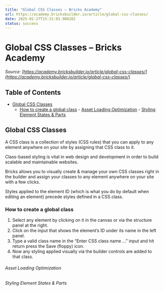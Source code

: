 ```yaml
---
title: "Global CSS Classes – Bricks Academy"
url: https://academy.bricksbuilder.io/article/global-css-classes/
date: 2025-02-27T15:31:03.908282
status: success
---
```


# Global CSS Classes – Bricks Academy

*Source: [https://academy.bricksbuilder.io/article/global-css-classes/](https://academy.bricksbuilder.io/article/global-css-classes/)*

## Table of Contents

- [Global CSS Classes](#global-css-classes)
  - [How to create a global class](#how-to-create-a-global-class)
        - [Asset Loading Optimization](#asset-loading-optimization)
        - [Styling Element States & Parts](#styling-element-states--parts)

## Global CSS Classes

A CSS class is a collection of styles (CSS rules) that you can apply to any element anywhere on your site by assigning that CSS class to it.

Class-based styling is vital in web design and development in order to build scalable and maintainable websites.

Bricks allows you to visually create & manage your own CSS classes right in the builder and assign your classes to any element anywhere on your site with a few clicks.

Styles applied to the element ID (which is what you do by default when editing an element) precede styles defined in a CSS class.

### How to create a global class

1. Select any element by clicking on it in the canvas or via the structure panel at the right.
2. Click on the input that shows the element’s ID under its name in the left panel.
3. Type a valid class name in the “Enter CSS class name …” input and hit return press the Save (floppy) icon.
4. Now any styling applied visually via the builder controls are added to that class.

###### Asset Loading Optimization

###### Styling Element States & Parts

